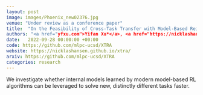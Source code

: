 ```yaml
---
layout: post
image: images/Phoenix_new02376.jpg
venue: "Under review as a conference paper"
title:  "On the Feasibility of Cross-Task Transfer with Model-Based Reinforcement Learning"
authors: "<a href="yfxu.com">Yifan Xu*</a>, <a href="https://nicklashansen.github.io">Nicklas Hansen*</a>, <strong>Zirui Wang</strong>, <a href="https://www.linkedin.com/in/jerry-chan-yc/">Yung-Chieh Chan</a>, <a href="https://cseweb.ucsd.edu/~haosu/">Hao Su</a>, <a href="https://pages.ucsd.edu/~ztu/">Zhuowen Tu</a>"
date:   2022-09-28 00:00:00 +00:00
code: https://github.com/mlpc-ucsd/XTRA
website: https://nicklashansen.github.io/xtra/
arxiv: https://github.com/mlpc-ucsd/XTRA
categories: research
---
```

We investigate whether internal models learned by modern model-based RL algorithms can be leveraged to solve new, distinctly different tasks faster.
